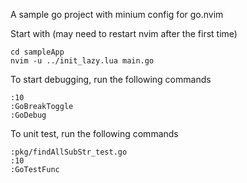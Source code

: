 A sample go project with minium config for go.nvim

Start with (may need to restart nvim after the first time)

```shell
cd sampleApp
nvim -u ../init_lazy.lua main.go

```

To start debugging, run the following commands
```vim
:10
:GoBreakToggle
:GoDebug
```

To unit test, run the following commands
```vim
:pkg/findAllSubStr_test.go
:10
:GoTestFunc
```
